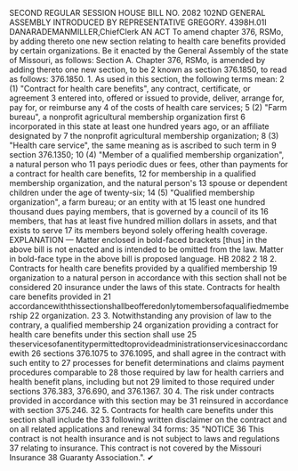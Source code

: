 SECOND REGULAR SESSION
HOUSE BILL NO. 2082
102ND GENERAL ASSEMBLY
INTRODUCED BY REPRESENTATIVE GREGORY.
4398H.01I DANARADEMANMILLER,ChiefClerk
AN ACT
To amend chapter 376, RSMo, by adding thereto one new section relating to health care
benefits provided by certain organizations.
Be it enacted by the General Assembly of the state of Missouri, as follows:
Section A. Chapter 376, RSMo, is amended by adding thereto one new section, to be
2 known as section 376.1850, to read as follows:
376.1850. 1. As used in this section, the following terms mean:
2 (1) "Contract for health care benefits", any contract, certificate, or agreement
3 entered into, offered or issued to provide, deliver, arrange for, pay for, or reimburse any
4 of the costs of health care services;
5 (2) "Farm bureau", a nonprofit agricultural membership organization first
6 incorporated in this state at least one hundred years ago, or an affiliate designated by
7 the nonprofit agricultural membership organization;
8 (3) "Health care service", the same meaning as is ascribed to such term in
9 section 376.1350;
10 (4) "Member of a qualified membership organization", a natural person who
11 pays periodic dues or fees, other than payments for a contract for health care benefits,
12 for membership in a qualified membership organization, and the natural person's
13 spouse or dependent children under the age of twenty-six;
14 (5) "Qualified membership organization", a farm bureau; or an entity with at
15 least one hundred thousand dues paying members, that is governed by a council of its
16 members, that has at least five hundred million dollars in assets, and that exists to serve
17 its members beyond solely offering health coverage.
EXPLANATION — Matter enclosed in bold-faced brackets [thus] in the above bill is not enacted and is
intended to be omitted from the law. Matter in bold-face type in the above bill is proposed language.
HB 2082 2
18 2. Contracts for health care benefits provided by a qualified membership
19 organization to a natural person in accordance with this section shall not be considered
20 insurance under the laws of this state. Contracts for health care benefits provided in
21 accordancewiththissectionshallbeofferedonlytomembersofaqualifiedmembership
22 organization.
23 3. Notwithstanding any provision of law to the contrary, a qualified membership
24 organization providing a contract for health care benefits under this section shall use
25 theservicesofanentitypermittedtoprovideadministrationservicesinaccordancewith
26 sections 376.1075 to 376.1095, and shall agree in the contract with such entity to
27 processes for benefit determinations and claims payment procedures comparable to
28 those required by law for health carriers and health benefit plans, including but not
29 limited to those required under sections 376.383, 376.690, and 376.1367.
30 4. The risk under contracts provided in accordance with this section may be
31 reinsured in accordance with section 375.246.
32 5. Contracts for health care benefits under this section shall include the
33 following written disclaimer on the contract and on all related applications and renewal
34 forms:
35 "NOTICE
36 This contract is not health insurance and is not subject to laws and regulations
37 relating to insurance. This contract is not covered by the Missouri Insurance
38 Guaranty Association.".
✔